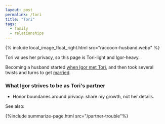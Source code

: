 ```yaml
---
layout: post
permalink: /tori
title: "Tori"
tags:
  - family
  - relationships
---
```


{% include local_image_float_right.html src="raccoon-husband.webp" %}

Tori values her privacy, so this page is Tori-light and Igor-heavy.

Becoming a husband started [when Igor met Tori](http://ig66.blogspot.com/2012/02/how-igor-met-tori-genesis-story.html?q=when+tori+met+igor), and then took several twists and turns to get [married](http://ig66.blogspot.com/2015/01/married-check.html?q=when+tori+met+igor).

### What Igor strives to be as Tori's partner

- Honor boundaries around privacy: share my growth, not her details.

See also:

{%include summarize-page.html src="/partner-trouble"%}




